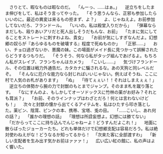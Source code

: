 　さりとて、暇なものは暇なのだ。
　「んーっ、……はぁ。」
　逆立ちをしたまま伸びをして、私はそう言ってやった。
　「そう思うんなら、正邪も参加したらいいのに。最近の異変は来るもの拒まず、よ？」
　よ、じゃねえよ。お前参加してないだろ、フランドール。
　「いいの。私は殿堂入りだから」
　「弾幕ならまだしも、殴りあいアリだと死人出しそうだもんな、お前」
　「たまに気にしてることをストレートに刺すわよね、貴女」
　「お前が気にしすぎなんだよ。幻想郷の奴らが『あらゆるものを破壊する』程度で死ぬものか」
　「正邪……」
　おい、チョロ過ぎないか、悪魔の妹。この場面がメイド長に見つかって誤解されたらどうするつもりだ。
　「そうそう、何なら私がタッグ組んであげるよ。もちろん私がスレイブ、フランちゃんはカメラ」
　「こいし……」
　気づけフランドール、その位置は戦力外通告だ。カタカナに騙されるな。あの天狗と同レベルだぞ。
　「そんなに厄介な能力なら封じればいいじゃない。例えばそうね、ここに村で人気のお札があります」
　「ぬ」
　「待てぇぇい！！それはしまえぇぇ！」
　逆立ちの体勢から腕の力で封獣のもとまでジャンプ。そのまま札を蹴り落とす。
　「なにすんのよ、もしかしてオーソドックスに竹林の薬がお好み？それとも茸派？」
　「お前、そのラインナップはわざとだろ！何とは言わないけども！」
　次々と封獣の懐から出てくるアイテムを、私はひたすら叩き落とした。薬ビン、陰茸、ピンクの本、携帯、宝塔、兎の目。
　「……こいし、あれ何の話？」
　「誰かの理想の話」
　「理想は所詮妄想よ。幻想には勝てない」
　「だからってここに持ち込んでんじゃねーよ！どうすんだよこれ！」
　地面に散らばったジョーカーたち。どれも単体だけで幻想郷支配は容易だろう。私は絶対使わねえがな！どうなるか知ってるから！
　「次来た客に全部渡すわ」
　「新しい支配者を生み出す気かお前はァァァ！」
　広い広い紅の館に、私の声はよく響いた。